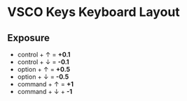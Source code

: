 # VSCO Keys Keyboard Layout

## Exposure 

* control + ↑ = **+0.1**
* control + ↓ = **-0.1**
* option + ↑ = **+0.5** 
* option + ↓ = **-0.5**
* command + ↑ = **+1**
* command + ↓ + **-1**
